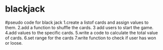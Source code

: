 # blackjack
#pseudo code for black jack
1.create a listof cards and assign values to them.
2.add a function to shuffle the cards.
3 add users to start the game.
4.add values to the specific cards.
5.write a code to calculate the total value of cards.
6.set range for the cards
7.write function to check if user has won or loose.